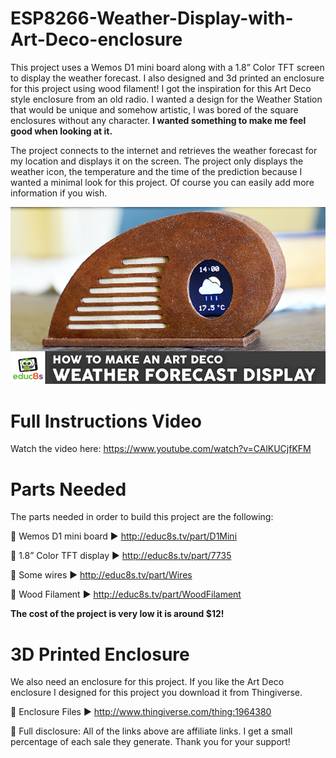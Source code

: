# ESP8266-Weather-Display-with-Art-Deco-enclosure

This project uses a Wemos D1 mini board along with a 1.8” Color TFT screen to display the weather forecast. I also designed and 3d printed an enclosure for this project using wood filament! I got the inspiration for this Art Deco style enclosure from an old radio. I wanted a design for the Weather Station that would be unique and somehow artistic, I was bored of the square enclosures without any character. <b>I wanted something to make me feel good when looking at it.</b>

The project connects to the internet and retrieves the weather forecast for my location and displays it on the screen. The project only displays the weather icon, the temperature and the time of the prediction because I wanted a minimal look for this project. Of course you can easily add more information if you wish.

<p align="center">
  <img src="preview.png" alt="Final Result" width="640">
</p>

# Full Instructions Video

Watch the video here: https://www.youtube.com/watch?v=CAlKUCjfKFM

# Parts Needed

The parts needed in order to build this project are the following:

🛒 Wemos D1 mini board ▶ http://educ8s.tv/part/D1Mini

🛒 1.8” Color TFT display ▶ http://educ8s.tv/part/7735

🛒 Some wires ▶ http://educ8s.tv/part/Wires

🛒 Wood Filament ▶ http://educ8s.tv/part/WoodFilament


<b>The cost of the project is very low it is around $12!</b>

# 3D Printed Enclosure

We also need an enclosure for this project. If you like the Art Deco enclosure I designed for this project you download it from Thingiverse.

🔗 Enclosure Files ▶ http://www.thingiverse.com/thing:1964380

💖 Full disclosure: All of the links above are affiliate links. I get a small percentage of each sale they generate. Thank you for your support!
